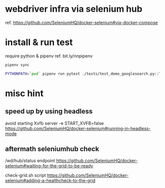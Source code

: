 # webdriver infra via selenium hub
ref. https://github.com/SeleniumHQ/docker-selenium#via-docker-compose

# install & run test
require python & pipenv ref. bit.ly/nnpipenv
```bash
pipenv sync

PYTHONPATH=`pwd` pipenv run pytest ./tests/test_demo_googlesearch.py::Test::test_Chrome
```


# misc hint

## speed up by using headless
avoid starting Xvfb server
-e START_XVFB=false
https://github.com/SeleniumHQ/docker-selenium#running-in-headless-mode


## aftermath seleniumhub check
/wd/hub/status endpoint
https://github.com/SeleniumHQ/docker-selenium#waiting-for-the-grid-to-be-ready

check-grid.sh script
https://github.com/SeleniumHQ/docker-selenium#adding-a-healthcheck-to-the-grid
